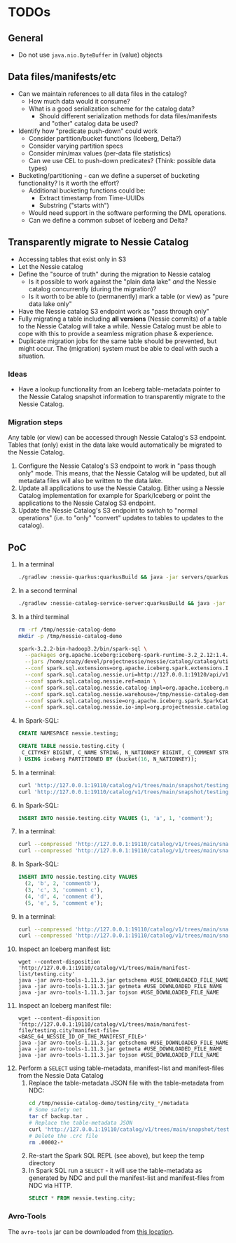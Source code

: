 # TODOs

## General

* Do not use `java.nio.ByteBuffer` in (value) objects

## Data files/manifests/etc

* Can we maintain references to all data files in the catalog?
    * How much data would it consume?
    * What is a good serialization scheme for the catalog data?
        * Should different serialization methods for data files/manifests and "other" catalog data be used?
* Identify how "predicate push-down" could work
    * Consider partition/bucket functions (Iceberg, Delta?)
    * Consider varying partition specs
    * Consider min/max values (per-data file statistics)
    * Can we use CEL to push-down predicates? (Think: possible data types)
* Bucketing/partitioning - can we define a superset of bucketing functionality? Is it worth the effort?
    * Additional bucketing functions could be:
        * Extract timestamp from Time-UUIDs
        * Substring ("starts with")
    * Would need support in the software performing the DML operations.
    * Can we define a common subset of Iceberg and Delta?

## Transparently migrate to Nessie Catalog

* Accessing tables that exist only in S3
* Let the Nessie catalog
* Define the "source of truth" during the migration to Nessie catalog
    * Is it possible to work against the "plain data lake" _and_ the Nessie catalog concurrently (during the migration)?
    * Is it worth to be able to (permanently) mark a table (or view) as "pure data lake only"
* Have the Nessie catalog S3 endpoint work as "pass through only"
* Fully migrating a table including **all versions** (Nessie commits) of a table to the Nessie Catalog will take a
  while. Nessie Catalog must be able to cope with this to provide a seamless migration phase & experience.
* Duplicate migration jobs for the same table should be prevented, but might occur. The (migration) system must be able
  to deal with such a situation.

### Ideas

* Have a lookup functionality from an Iceberg table-metadata pointer to the Nessie Catalog snapshot information to
  transparently migrate to the Nessie Catalog.

### Migration steps

Any table (or view) can be accessed through Nessie Catalog's S3 endpoint. Tables that (only) exist in the data lake
would automatically be migrated to the Nessie Catalog.

1. Configure the Nessie Catalog's S3 endpoint to work in "pass though only" mode. This means, that the Nessie Catalog
   will be updated, but all metadata files will also be written to the data lake.
2. Update all applications to use the Nessie Catalog. Either using a Nessie Catalog implementation for example for
   Spark/Iceberg or point the applications to the Nessie Catalog S3 endpoint.
3. Update the Nessie Catalog's S3 endpoint to switch to "normal operations" (i.e. to "only" "convert" updates to tables
   to updates to the catalog). 

## PoC

1. In a terminal
   ```bash
   ./gradlew :nessie-quarkus:quarkusBuild && java -jar servers/quarkus-server/build/quarkus-app/quarkus-run.jar
   ```
1. In a second terminal
   ```bash
   ./gradlew :nessie-catalog-service-server:quarkusBuild && java -jar catalog/service/server/build/quarkus-app/quarkus-run.jar
   ```
1. In a third terminal
   ```bash
   rm -rf /tmp/nessie-catalog-demo
   mkdir -p /tmp/nessie-catalog-demo

   spark-3.2.2-bin-hadoop3.2/bin/spark-sql \
     --packages org.apache.iceberg:iceberg-spark-runtime-3.2_2.12:1.4.0,org.projectnessie.nessie-integrations:nessie-spark-extensions-3.2_2.12:0.71.1 \
     --jars /home/snazy/devel/projectnessie/nessie/catalog/catalog/util/iceberg-http-fileio/build/libs/nessie-catalog-iceberg-httpfileio-0.72.1-SNAPSHOT.jar \
     --conf spark.sql.extensions=org.apache.iceberg.spark.extensions.IcebergSparkSessionExtensions,org.projectnessie.spark.extensions.NessieSparkSessionExtensions \
     --conf spark.sql.catalog.nessie.uri=http://127.0.0.1:19120/api/v1 \
     --conf spark.sql.catalog.nessie.ref=main \
     --conf spark.sql.catalog.nessie.catalog-impl=org.apache.iceberg.nessie.NessieCatalog \
     --conf spark.sql.catalog.nessie.warehouse=/tmp/nessie-catalog-demo \
     --conf spark.sql.catalog.nessie=org.apache.iceberg.spark.SparkCatalog \
     --conf spark.sql.catalog.nessie.io-impl=org.projectnessie.catalog.iceberg.httpfileio.HttpFileIO
   ```
1. In Spark-SQL:
   ```sql
   CREATE NAMESPACE nessie.testing;

   CREATE TABLE nessie.testing.city (
    C_CITYKEY BIGINT, C_NAME STRING, N_NATIONKEY BIGINT, C_COMMENT STRING
   ) USING iceberg PARTITIONED BY (bucket(16, N_NATIONKEY));
   ```
1. In a terminal:
   ```bash
   curl 'http://127.0.0.1:19110/catalog/v1/trees/main/snapshot/testing.city?format=iceberg' | jq
   curl 'http://127.0.0.1:19110/catalog/v1/trees/main/snapshot/testing.city' | jq
   ```
1. In Spark-SQL:
   ```sql
   INSERT INTO nessie.testing.city VALUES (1, 'a', 1, 'comment');
   ```
1. In a terminal:
   ```bash
   curl --compressed 'http://127.0.0.1:19110/catalog/v1/trees/main/snapshot/testing.city?format=iceberg' | jq
   curl --compressed 'http://127.0.0.1:19110/catalog/v1/trees/main/snapshot/testing.city' | jq
   ```
1. In Spark-SQL:
   ```sql
   INSERT INTO nessie.testing.city VALUES
     (2, 'b', 2, 'commentb'),
     (3, 'c', 3, 'comment c'),
     (4, 'd', 4, 'comment d'),
     (5, 'e', 5, 'comment e');
   ```
1. In a terminal:
   ```bash
   curl --compressed 'http://127.0.0.1:19110/catalog/v1/trees/main/snapshot/testing.city?format=iceberg' | jq
   curl --compressed 'http://127.0.0.1:19110/catalog/v1/trees/main/snapshot/testing.city' | jq
   ```
1. Inspect an Iceberg manifest list:
   ```
   wget --content-disposition 'http://127.0.0.1:19110/catalog/v1/trees/main/manifest-list/testing.city'
   java -jar avro-tools-1.11.3.jar getschema #USE_DOWNLOADED_FILE_NAME
   java -jar avro-tools-1.11.3.jar getmeta #USE_DOWNLOADED_FILE_NAME
   java -jar avro-tools-1.11.3.jar tojson #USE_DOWNLOADED_FILE_NAME
   ```
1. Inspect an Iceberg manifest file:
   ```
   wget --content-disposition 'http://127.0.0.1:19110/catalog/v1/trees/main/manifest-file/testing.city?manifest-file=<BASE_64_NESSIE_ID_OF_THE_MANIFEST_FILE>'
   java -jar avro-tools-1.11.3.jar getschema #USE_DOWNLOADED_FILE_NAME
   java -jar avro-tools-1.11.3.jar getmeta #USE_DOWNLOADED_FILE_NAME
   java -jar avro-tools-1.11.3.jar tojson #USE_DOWNLOADED_FILE_NAME
   ```
1. Perform a `SELECT` using table-metadata, manifest-list and manifest-files from the Nessie Data Catalog
   1. Replace the table-metadata JSON file with the table-metadata from NDC:
      ```bash
      cd /tmp/nessie-catalog-demo/testing/city_*/metadata
      # Some safety net
      tar cf backup.tar .
      # Replace the table-metadata JSON
      curl 'http://127.0.0.1:19110/catalog/v1/trees/main/snapshot/testing.city?format=iceberg' > 00002-*.json
      # Delete the .crc file
      rm .00002-*
      ```
   2. Re-start the Spark SQL REPL (see above), but keep the temp directory
   3. In Spark SQL run a `SELECT` - it will use the table-metadata as generated by NDC and pull the manifest-list
      and manifest-files from NDC via HTTP.
      ```sql
      SELECT * FROM nessie.testing.city;
      ```

### Avro-Tools

The `avro-tools` jar can be downloaded from [this location](https://dlcdn.apache.org/avro/avro-1.11.3/java/avro-tools-1.11.3.jar).
